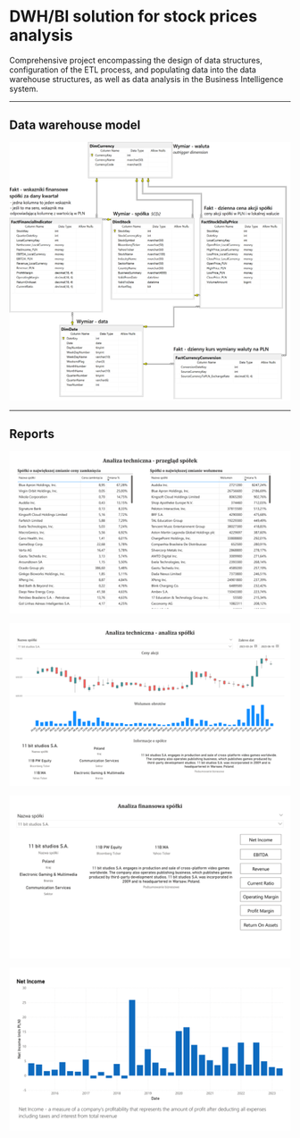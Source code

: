 # DWH/BI solution for stock prices analysis
Comprehensive project encompassing the design of data structures, configuration of the ETL process, and populating data into the data warehouse structures, as well as data analysis in the Business Intelligence system.

---

## Data warehouse model
![](screenshots/model.png)

---

## Reports

![](reports/rap.1.png)

![](reports/rap.2.png)

![](reports/rap.3.png)

![](reports/rap.4.png)
